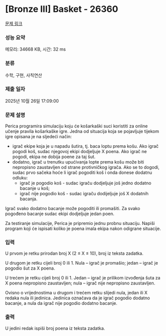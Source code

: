 # [Bronze III] Basket - 26360 

[문제 링크](https://www.acmicpc.net/problem/26360) 

### 성능 요약

메모리: 34668 KB, 시간: 32 ms

### 분류

수학, 구현, 사칙연산

### 제출 일자

2025년 10월 26일 17:09:00

### 문제 설명

<p>Perica programira simulaciju koju će košarkaški suci koristiti za online učenje pravila košarkaške igre. Jedna od situacija koja se pojavljuje tijekom igre opisana je na sljedeći način:</p>

<ul>
	<li>igrač ekipe koja je u napadu šutira, tj. baca loptu prema košu. Ako igrač pogodi koš, sudac njegovoj ekipi dodjeljuje X poena. Ako igrač ne pogodi, ekipa ne dobija poene za taj šut.</li>
	<li>dodatno, igrač u trenutku upućivanja lopte prema košu može biti nepropisno zaustavljen od strane protivničkog igrača. Ako se to dogodi, sudac prvo sačeka hoće li igrač pogoditi koš i onda donese dodatnu odluku:
	<ul>
		<li>igrač je pogodio koš - sudac igraču dodjeljuje još jedno dodatno bacanje u koš;</li>
		<li>igrač nije pogodio koš - sudac igraču dodijeljuje još X dodatnih bacanja.</li>
	</ul>
	</li>
</ul>

<p>Igrač svako dodatno bacanje može pogoditi ili promašiti. Za svako pogođeno bacanje sudac ekipi dodjeljuje jedan poen.</p>

<p>Za testiranje simulacije, Perica je pripremio jednu probnu situaciju. Napiši program koji će ispisati koliko je poena imala ekipa nakon odigrane situacije.</p>

### 입력 

 <p>U prvom je retku prirodan broj X (2 ≤ X ≤ 10), broj iz teksta zadatka.</p>

<p>U drugom je retku cijeli broj 0 ili 1. Nula – igrač je promašio; jedan – igrač je pogodio šut za X poena.</p>

<p>U trećem je retku cijeli broj 0 ili 1. Jedan – igrač je prilikom izvođenja šuta za X poena nepropisno zaustavljen; nula – igrač nije nepropisno zaustavljen.</p>

<p>Ovisno o vrijednostima u drugom i trećem retku slijedi nula, jedan ili X redaka nula ili jedinica. Jedinica označava da je igrač pogodio dodatno bacanje, a nula da igrač nije pogodio dodatno bacanje.</p>

### 출력 

 <p>U jedini redak ispiši broj poena iz teksta zadatka.</p>

